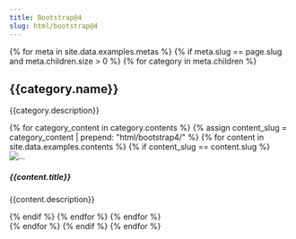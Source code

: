 ```yaml
---
title: Bootstrap@4
slug: html/bootstrap@4
---
```


{% for meta in site.data.examples.metas %}
  {% if meta.slug == page.slug and meta.children.size > 0 %}
  {% for category in meta.children %}
  <h2 class="h2">{{category.name}}</h2>
  <p class="mb-0">{{category.description}}</p>
  <div class="row row-cols-1 row-cols-sm-2 row-cols-md-3 row-cols-lg-4">
    {% for category_content in category.contents %}
      {% assign content_slug = category_content | prepend: "html/bootstrap4/" %}
      {% for content in site.data.examples.contents %}
        {% if content_slug == content.slug %}
        <div class="col p-2">
          <a class="card text-decoration-none">
            <div class="card-img-top">
              <img src="https://cdn.jsdelivr.net/gh/langnang/examples/{{content.slug}}/screenshot.png" alt="...">
            </div>
            <div class="card-body">
              <h5 class="card-title">{{content.title}}</h5>
              <!-- <div class="mb-1">
                <span :class="'badge badge-'+randomThemeType()+' mr-1'" v-for="tag in tags.filter(v=>(v.contents||[]).includes(content.slug))" :key="tag.slug">{{tag.name}}</span>
              </div> -->
              <p class="card-text text-muted">{{content.description}}</p>
            </div>
          </a>
        </div>
        {% endif %}
      {% endfor %}
    {% endfor %}
  </div>
  {% endfor %}
  {% endif %}
{% endfor %}

